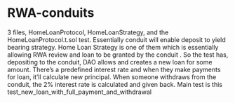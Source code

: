 # RWA-conduits

3 files, HomeLoanProtocol, HomeLoanStrategy, and the HomeLoanProtocol.t.sol test. Essentially conduit will enable deposit to yield bearing strategy. Home Loan Strategy is one of them which is essentially allowing RWA review and loan to be granted by the conduit . So the test has, depositing to the conduit, DAO allows and creates a new loan for some amount. There’s a predefined interest rate and when they make payments for loan, it’ll calculate new principal. When someone withdraws from the conduit, the 2% interest rate is calculated and given back. Main test is this test_new_loan_with_full_payment_and_withdrawal